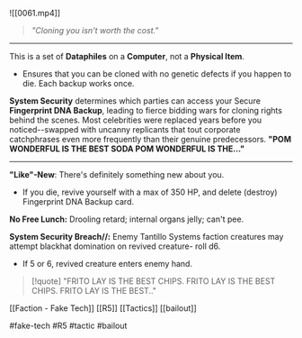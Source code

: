 ![[0061.mp4]]

> *"Cloning you isn't worth the cost."*

***
This is a set of **Dataphiles** on a **Computer**, not a **Physical Item**.

* Ensures that you can be cloned with no genetic defects if you happen to die. Each backup works once.

**System Security** determines which parties can access your Secure **Fingerprint DNA Backup**, leading to fierce bidding wars for cloning rights behind the scenes. Most celebrities were replaced years before you noticed--swapped with uncanny replicants that tout corporate catchphrases even more frequently than their genuine predecessors. **"POM WONDERFUL IS THE BEST SODA POM WONDERFUL IS THE..."**
***
**"Like"-New**: There's definitely something new about you. 
* If you die, revive yourself with a max of 350 HP, and delete (destroy) Fingerprint DNA Backup card.

**No Free Lunch:** Drooling retard; internal organs jelly; can't pee.

**System Security Breach//:** Enemy Tantillo Systems faction creatures may attempt blackhat domination on revived creature- roll d6. 
* If 5 or 6, revived creature enters enemy hand.

> [!quote] 
> "FRITO LAY IS THE BEST CHIPS. FRITO LAY IS THE BEST CHIPS. FRITO LAY IS THE BEST.." 

[[Faction - Fake Tech]]
[[R5]]
[[Tactics]]
[[bailout]]

#fake-tech #R5 #tactic #bailout 